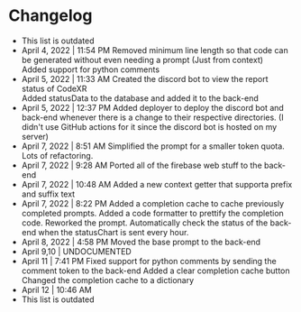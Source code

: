 # Changelog
* This list is outdated
* April 4, 2022 | 11:54 PM
Removed minimum line length so that code can be generated without even needing a prompt (Just from context) \
Added support for python comments
* April 5, 2022 | 11:33 AM
Created the discord bot to view the report status of CodeXR \
Added statusData to the database and added it to the back-end
* April 5, 2022 | 12:37 PM
Added deployer to deploy the discord bot and back-end whenever there is a change to their respective directories. (I didn't use GitHub actions for it since the discord bot is hosted on my server)
* April 7, 2022 | 8:51 AM
Simplified the prompt for a smaller token quota. \
Lots of refactoring.
* April 7, 2022 | 9:28 AM
Ported all of the firebase web stuff to the back-end
* April 7, 2022 | 10:48 AM
Added a new context getter that supporta prefix and suffix text
* April 7, 2022 | 8:22 PM
Added a completion cache to cache previously completed prompts.
Added a code formatter to prettify the completion code.
Reworked the prompt.
Automatically check the status of the back-end when the statusChart is sent every hour.
* April 8, 2022 | 4:58 PM
Moved the base prompt to the back-end
* April 9,10 | UNDOCUMENTED
* April 11 | 7:41 PM
Fixed support for python comments by sending the comment token to the back-end
Added a clear completion cache button
Changed the completion cache to a dictionary
* April 12 | 10:46 AM
* This list is outdated